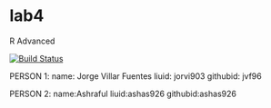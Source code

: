 # lab4
R Advanced

[![Build Status](https://travis-ci.org/jvf96/lab4.svg?branch=master)](https://travis-ci.org/jvf96/lab4)

PERSON 1:
name: Jorge Villar Fuentes
liuid: jorvi903
githubid: jvf96

PERSON 2:
name:Ashraful
liuid:ashas926
githubid:ashas926

